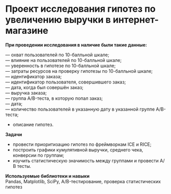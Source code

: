 # Проект исследования гипотез по увеличению выручки в интернет-магазине  

**При проведении исследования в наличие были такие данные:**   


— охват пользователей по 10-балльной шкале;  
— влияние на пользователей по 10-балльной шкале;  
— уверенность в гипотезе по 10-балльной шкале;  
— затраты ресурсов на проверку гипотезы по 10-балльной шкале;  
— идентификатор заказа;  
— идентификатор пользователя, совершившего заказ;  
— дата, когда был совершён заказ;  
— выручка заказа;  
— группа A/B-теста, в которую попал заказ;  
— дата;  
— количество пользователей в указанную дату в указанной группе A/B-теста;  
- описание гипотез.

**Задачи**  

- провести приоритизацию гипотез по фреймворкам ICE и RICE;  
- построить графики кумулятивной выручки, среднего чека, конверсии по группам;  
- изучить статистическую значимость между группами и провести А/В тесты.  

**Используемые библиотеки и навыки**  
Pandas, Matplotlib, SciPy, A/B-тестирование, проверка статистических гипотез  

